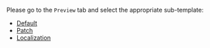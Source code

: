 Please go to the `Preview` tab and select the appropriate sub-template:

* [Default](?expand=1&template=default.md)
* [Patch](?expand=1&template=patch.md)
* [Localization](?expand=1&template=localization.md)
